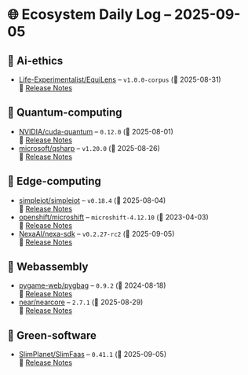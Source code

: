 # 🌐 Ecosystem Daily Log – 2025-09-05

## 🔹 Ai-ethics
- [Life-Experimentalist/EquiLens](https://github.com/Life-Experimentalist/EquiLens/releases/tag/v1.0.0-corpus) – `v1.0.0-corpus` (📅 2025-08-31)  
  🔗 [Release Notes](https://github.com/Life-Experimentalist/EquiLens/releases/tag/v1.0.0-corpus)

## 🔹 Quantum-computing
- [NVIDIA/cuda-quantum](https://github.com/NVIDIA/cuda-quantum/releases/tag/0.12.0) – `0.12.0` (📅 2025-08-01)  
  🔗 [Release Notes](https://github.com/NVIDIA/cuda-quantum/releases/tag/0.12.0)
- [microsoft/qsharp](https://github.com/microsoft/qsharp/releases/tag/v1.20.0) – `v1.20.0` (📅 2025-08-26)  
  🔗 [Release Notes](https://github.com/microsoft/qsharp/releases/tag/v1.20.0)

## 🔹 Edge-computing
- [simpleiot/simpleiot](https://github.com/simpleiot/simpleiot/releases/tag/v0.18.4) – `v0.18.4` (📅 2025-08-04)  
  🔗 [Release Notes](https://github.com/simpleiot/simpleiot/releases/tag/v0.18.4)
- [openshift/microshift](https://github.com/openshift/microshift/releases/tag/microshift-4.12.10) – `microshift-4.12.10` (📅 2023-04-03)  
  🔗 [Release Notes](https://github.com/openshift/microshift/releases/tag/microshift-4.12.10)
- [NexaAI/nexa-sdk](https://github.com/NexaAI/nexa-sdk/releases/tag/v0.2.27-rc2) – `v0.2.27-rc2` (📅 2025-09-05)  
  🔗 [Release Notes](https://github.com/NexaAI/nexa-sdk/releases/tag/v0.2.27-rc2)

## 🔹 Webassembly
- [pygame-web/pygbag](https://github.com/pygame-web/pygbag/releases/tag/0.9.2) – `0.9.2` (📅 2024-08-18)  
  🔗 [Release Notes](https://github.com/pygame-web/pygbag/releases/tag/0.9.2)
- [near/nearcore](https://github.com/near/nearcore/releases/tag/2.7.1) – `2.7.1` (📅 2025-08-29)  
  🔗 [Release Notes](https://github.com/near/nearcore/releases/tag/2.7.1)

## 🔹 Green-software
- [SlimPlanet/SlimFaas](https://github.com/SlimPlanet/SlimFaas/releases/tag/0.41.1) – `0.41.1` (📅 2025-09-05)  
  🔗 [Release Notes](https://github.com/SlimPlanet/SlimFaas/releases/tag/0.41.1)